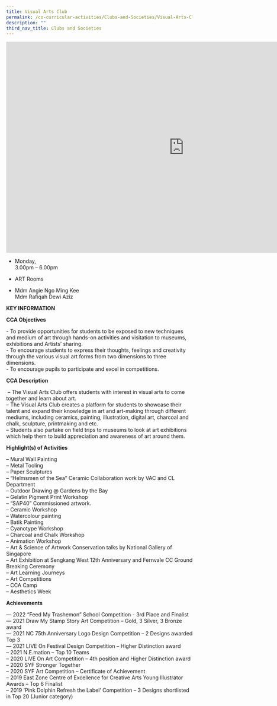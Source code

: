 ```yaml
---
title: Visual Arts Club
permalink: /co-curricular-activities/Clubs-and-Societies/Visual-Arts-Club
description: ""
third_nav_title: Clubs and Societies
---
```

<iframe allowfullscreen="true" height="569" width="960" frameborder="0" src="https://docs.google.com/presentation/d/e/2PACX-1vRmk0QzTpUIzK3Wla-OS_JSwrNrGOI3Gmlo3_q6B6nmHGUJa3bQWuGXl65kQiX-9UxHMvGODrcY2a_D/embed?start=false&amp;loop=false&amp;delayms=3000"></iframe>

*   Monday,  
    3.00pm – 6.00pm

*   ART Rooms

*   Mdm Angie Ngo Ming Kee  
    Mdm Rafiqah Dewi Aziz
		
**KEY INFORMATION**

**CCA Objectives**

\- To provide opportunities for students to be exposed to new techniques and medium of art through hands-on activities and visitation to museums, exhibitions and Artists’ sharing.<br>
\- To encourage students to express their thoughts, feelings and creativity through the various visual art forms from two dimensions to three dimensions.<br>
\- To encourage pupils to participate and excel in competitions.

**CCA Description**

&nbsp;– The Visual Arts Club offers students with interest in visual arts to come together and learn about art.<br>
– The Visual Arts Club creates a platform for students to showcase their talent and expand their knowledge in art and art-making through different mediums, including ceramics, painting, illustration, digital art, charcoal and chalk, sculpture, printmaking and etc.<br>
– Students also partake on field trips to museums to look at art exhibitions which help them to build appreciation and awareness of art around them.

**Highlight(s) of Activities**

– Mural Wall Painting<br>
– Metal Tooling<br>
– Paper Sculptures<br>
– “Helmsmen of the Sea” Ceramic Collaboration work by VAC and CL Department<br>
– Outdoor Drawing @ Gardens by the Bay<br>
– Gelatin Pigment Print Workshop<br>
– “SAP40” Commissioned artwork.<br>
– Ceramic Workshop<br>
– Watercolour painting<br>
– Batik Painting<br>
– Cyanotype Workshop<br>
– Charcoal and Chalk Workshop<br>
– Animation Workshop<br>
– Art &amp; Science of Artwork Conservation talks by National Gallery of Singapore<br>
– Art Exhibition at Sengkang West 12th Anniversary and Fernvale CC Ground Breaking Ceremony<br>
– Art Learning Journeys<br>
– Art Competitions<br>
– CCA Camp<br>
– Aesthetics Week

  

**Achievements**

— 2022 “Feed My Trashemon” School Competition - 3rd Place and Finalist<br>
— 2021 Draw My Stamp Story Art Competition – Gold, 3 Silver, 3 Bronze award<br>
— 2021 NC 75th Anniversary Logo Design Competition – 2 Designs awarded Top 3<br>
— 2021 LIVE On Festival Design Competition – Higher Distinction award<br>
– 2021 N.E.mation – Top 10 Teams<br>
– 2020 LIVE On Art Competition – 4th position and Higher Distinction award<br>
– 2020 SYF Stronger Together<br>
– 2020 SYF Art Competition – Certificate of Achievement<br>
– 2019 East Zone Centre of Excellence for Creative Arts Young Illustrator Awards – Top&nbsp;6 Finalist<br>
– 2019 ‘Pink Dolphin Refresh the Label’ Competition – 3 Designs shortlisted in Top 20&nbsp;(Junior category)